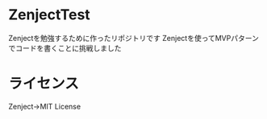 # ZenjectTest

Zenjectを勉強するために作ったリポジトリです
Zenjectを使ってMVPパターンでコードを書くことに挑戦しました
# ライセンス
Zenject→MIT License
